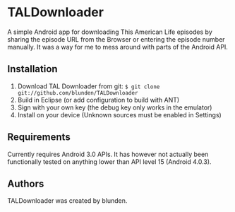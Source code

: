 TALDownloader
======

A simple Android app for downloading This American Life episodes by sharing
the episode URL from the Browser or entering the episode number manually.
It was a way for me to mess around with parts of the Android API.

Installation
------------

1. Download TAL Downloader from git: `$ git clone git://github.com/blunden/TALDownloader`
2. Build in Eclipse (or add configuration to build with ANT)
3. Sign with your own key (the debug key only works in the emulator) 
4. Install on your device (Unknown sources must be enabled in Settings)

Requirements
-------

Currently requires Android 3.0 APIs. It has however not actually been
functionally tested on anything lower than API level 15 (Android 4.0.3). 

Authors
-------

TALDownloader was created by blunden.